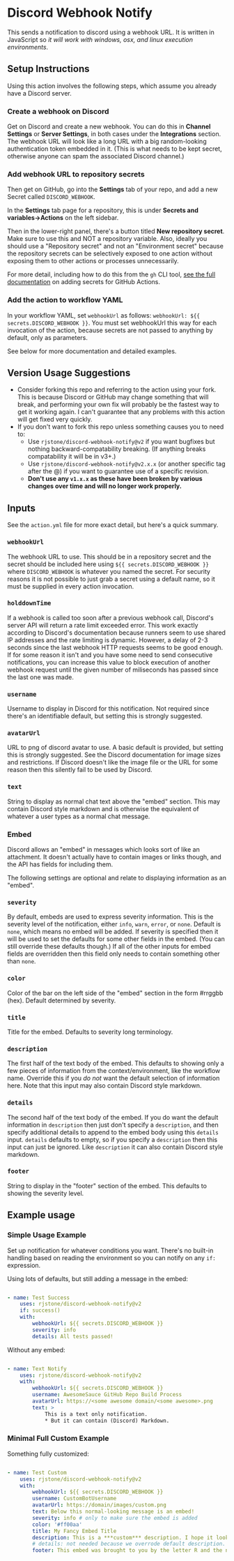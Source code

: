 # Discord Webhook Notify

This sends a notification to discord using a webhook URL. It is written in JavaScript so *it will work with windows, osx, and linux execution environments*.

## Setup Instructions

Using this action involves the following steps, which assume you already have a Discord server.

### Create a webhook on Discord

Get on Discord and create a new webhook. You can do this in **Channel Settings** or **Server Settings**, in both cases under the **Integrations** section. The webhook URL will look like a long URL with a big random-looking authentication token embedded in it. (This is what needs to be kept secret, otherwise anyone can spam the associated Discord channel.)

### Add webhook URL to repository secrets

Then get on GitHub, go into the **Settings** tab of your repo, and add a new Secret called `DISCORD_WEBHOOK`.

In the **Settings** tab page for a repository, this is under **Secrets and variables->Actions** on the left sidebar.

Then in the lower-right panel, there's a button titled **New repository secret**. Make sure to use this and NOT a repository variable. Also, ideally you should use a "Repository secret" and not an "Environment secret" because the repository secrets can be selectively exposed to one action without exposing them to other actions or processes unnecessarily.

For more detail, including how to do this from the `gh` CLI tool, [see the full documentation](https://docs.github.com/en/actions/security-for-github-actions/security-guides/using-secrets-in-github-actions) on adding secrets for GitHub Actions.

### Add the action to workflow YAML

In your workflow YAML, set `webhookUrl` as follows: `webhookUrl: ${{ secrets.DISCORD_WEBHOOK }}`. You must set webhookUrl this way for each invocation of the action, because secrets are not passed to anything by default, only as parameters.

See below for more documentation and detailed examples.

## Version Usage Suggestions

- Consider forking this repo and referring to the action using your fork. This is because Discord or GitHub may change something that will break, and performing your own fix will probably be the fastest way to get it working again. I can't guarantee that any problems with this action will get fixed very quickly.
- If you don't want to fork this repo unless something causes you to need to:
  - Use `rjstone/discord-webhook-notify@v2` if you want bugfixes but nothing backward-compatability breaking. (If anything breaks compatability it will be in v3+.)
  - Use `rjstone/discord-webhook-notify@v2.x.x` (or another specific tag after the @) if you want to guarantee use of a specific revision.
  - **Don't use any `v1.x.x` as these have been broken by various changes over time and will no longer work properly.**

## Inputs

See the `action.yml` file for more exact detail, but here's a quick summary.

### `webhookUrl`

The webhook URL to use. This should be in a repository secret and the secret should be included here using `${{ secrets.DISCORD_WEBHOOK }}` where `DISCORD_WEBHOOK` is whatever you named the secret. For security reasons it is not possible to just grab a secret using a default name, so it must be supplied in every action invocation.

### `holddownTime`

If a webhook is called too soon after a previous webhook call, Discord's server API will return a rate limit exceeded error. This work exactly according to Discord's documentation because runners seem to use shared IP addresses and the rate limiting is dynamic. However, a delay of 2-3 seconds since the last webhook HTTP requests seems to be good enough. If for some reason it isn't and you have some need to send consecutive notifications, you can increase this value to block execution of another webhook request until the given number of miliseconds has passed since the last one was made.

### `username`

Username to display in Discord for this notification. Not required since there's an identifiable default, but setting this is strongly suggested.

### `avatarUrl`

URL to png of discord avatar to use. A basic default is provided, but setting this is strongly suggested. See the Discord documentation for image sizes and restrictions. If Discord doesn't like the image file or the URL for some reason then this silently fail to be used by Discord.

### `text`

String to display as normal chat text above the "embed" section. This may contain Discord style markdown and is otherwise the equivalent of whatever a user types as a normal chat message.

### Embed

Discord allows an "embed" in messages which looks sort of like an attachment. It doesn't actually have to contain images or links though, and the API has fields for including them.

The following settings are optional and relate to displaying information as an "embed".

### `severity`

By default, embeds are used to express severity information. This is the severity level of the notification, either `info`, `warn`, `error`, or `none`. Default is `none`, which means no embed will be added. If severity is specified then it will be used to set the defaults for some other fields in the embed. (You can still override these defaults though.) If all of the other inputs for embed fields are overridden then this field only needs to contain something other than `none`.

### `color`

Color of the bar on the left side of the "embed" section in the form #rrggbb (hex). Default determined by severity.

### `title`

Title for the embed. Defaults to severity long terminology.

### `description`

The first half of the text body of the embed. This defaults to showing only a few pieces of information from the context/environment, like the workflow name. Override this if you *do not* want the default selection of information here. Note that this input may also contain Discord style markdown.

### `details`

The second half of the text body of the embed. If you do want the default information in `description` then just don't specify a `description`, and then specify additional details to append to the embed body using this `details` input. `details` defaults to empty, so if you specify a `description` then this input can just be ignored. Like `description` it can also contain Discord style markdown.

### `footer`

String to display in the "footer" section of the embed. This defaults to showing the severity level.

## Example usage

### Simple Usage Example

Set up notification for whatever conditions you want. There's no built-in handling based on reading the environment so you can notify on any `if:` expression.

Using lots of defaults, but still adding a message in the embed:

```yaml

- name: Test Success
    uses: rjstone/discord-webhook-notify@v2
    if: success()
    with:
        webhookUrl: ${{ secrets.DISCORD_WEBHOOK }}
        severity: info
        details: All tests passed!

```

Without any embed:

```yaml

- name: Text Notify
    uses: rjstone/discord-webhook-notify@v2
    with:
        webhookUrl: ${{ secrets.DISCORD_WEBHOOK }}
        username: AwesomeSauce GitHub Repo Build Process
        avatarUrl: https://<some awesome domain/<some awesome>.png
        text: >
            This is a text only notification.
            * But it can contain (Discord) Markdown.

```

### Minimal Full Custom Example

Something fully customized:

```yaml

- name: Test Custom
    uses: rjstone/discord-webhook-notify@v2
    with:
        webhookUrl: ${{ secrets.DISCORD_WEBHOOK }}
        username: CustomBotUsername
        avatarUrl: https://domain/images/custom.png
        text: Below this normal-looking message is an embed!
        severity: info # only to make sure the embed is added
        color: '#ff00aa'
        title: My Fancy Embed Title
        description: This is a ***custom*** description. I hope it looks good.
        # details: not needed because we overrode default description.
        footer: This embed was brought to you by the letter R and the number 4.

```

